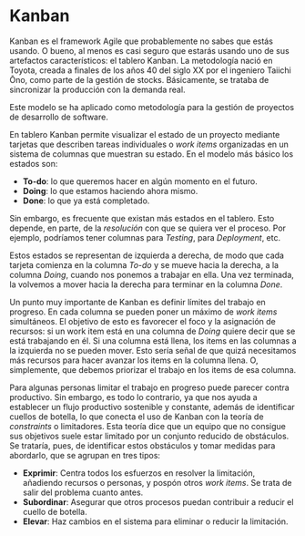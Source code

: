 # Kanban

Kanban es el framework Agile que probablemente no sabes que estás usando. O bueno, al menos es casi seguro que estarás usando uno de sus artefactos característicos: el tablero Kanban. La metodología nació en Toyota, creada a finales de los años 40 del siglo XX por el ingeniero Taiichi Ōno, como parte de la gestión de stocks. Básicamente, se trataba de sincronizar la producción con la demanda real.

Este modelo se ha aplicado como metodología para la gestión de proyectos de desarrollo de software.

En tablero Kanban permite visualizar el estado de un proyecto mediante tarjetas que describen tareas individuales o _work items_ organizadas en un sistema de columnas que muestran su estado. En el modelo más básico los estados son:

* **To-do**: lo que queremos hacer en algún momento en el futuro.
* **Doing**: lo que estamos haciendo ahora mismo.
* **Done**: lo que ya está completado.

Sin embargo, es frecuente que existan más estados en el tablero. Esto depende, en parte, de la _resolución_ con que se quiera ver el proceso. Por ejemplo, podríamos tener columnas para _Testing_, para _Deployment_, etc.

Estos estados se representan de izquierda a derecha, de modo que cada tarjeta comienza en la columna _To-do_ y se mueve hacia la derecha, a la columna _Doing_, cuando nos ponemos a trabajar en ella. Una vez terminada, la volvemos a mover hacia la derecha para terminar en la columna _Done_.

Un punto muy importante de Kanban es definir límites del trabajo en progreso. En cada columna se pueden poner un máximo de _work items_ simultáneos. El objetivo de esto es favorecer el foco y la asignación de recursos: si un work item está en una columna de _Doing_ quiere decir que se está trabajando en él. Si una columna está llena, los items en las columnas a la izquierda no se pueden mover. Esto sería señal de que quizá necesitamos más recursos para hacer avanzar los items en la columna llena. O, simplemente, que debemos priorizar el trabajo en los items de esa columna.

Para algunas personas limitar el trabajo en progreso puede parecer contra productivo. Sin embargo, es todo lo contrario, ya que nos ayuda a establecer un flujo productivo sostenible y constante, además de identificar cuellos de botella, lo que conecta el uso de Kanban con la teoría de _constraints_ o limitadores. Esta teoría dice que un equipo que no consigue sus objetivos suele estar limitado por un conjunto reducido de obstáculos. Se trataría, pues, de identificar estos obstáculos y tomar medidas para abordarlo, que se agrupan en tres tipos:

* **Exprimir**: Centra todos los esfuerzos en resolver la limitación, añadiendo recursos o personas, y pospón otros _work items_. Se trata de salir del problema cuanto antes.
* **Subordinar**: Asegurar que otros procesos puedan contribuir a reducir el cuello de botella.
* **Elevar**: Haz cambios en el sistema para eliminar o reducir la limitación.



